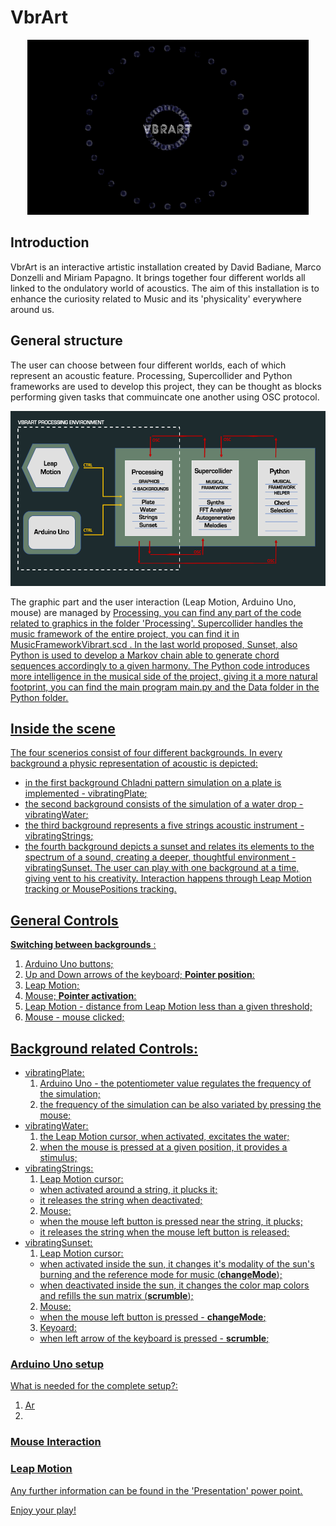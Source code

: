 # VbrArt

<p align ="center" > <img width ="450" height ="280" src = "/readme_images/first.png"> </p>

## Introduction

VbrArt is an interactive artistic installation created by David Badiane, Marco Donzelli and Miriam Papagno. It brings together four different worlds all linked to the ondulatory world of acoustics. The aim of this installation is to enhance the curiosity related to Music and its 'physicality' everywhere around us. 

## General structure
The user can choose between four different worlds, each of which represent an acoustic feature. 
Processing, Supercollider and Python frameworks are used to develop this project, they can be thought as blocks performing given tasks that commuincate one another using OSC protocol.
<p align ="center" > <img width ="600" height ="280" src = "/readme_images/blockDiagram.PNG"> </p>
The graphic part and the user interaction (Leap Motion, Arduino Uno, mouse) are managed by <u>Processing<u>, you can find any part of the code related to graphics in the folder 'Processing'. 
<u>Supercollider<u> handles the music framework of the entire project, you can find it in MusicFrameworkVibrart.scd .
In the last world proposed, Sunset, also <u>Python<u> is used to develop a Markov chain able to generate chord sequences accordingly to a given harmony. 
The Python code introduces more intelligence in the musical side of the project, giving it a more natural footprint, you can find the main program main.py and the Data folder in the Python folder.

## Inside the scene
The four scenerios consist of four different backgrounds. 
In every background a physic representation of acoustic is depicted: 
* in the first background Chladni pattern simulation on a plate is implemented - <u>vibratingPlate<u>; 
* the second background consists of the simulation of a water drop - <u>vibratingWater<u>;
* the third background represents a five strings acoustic instrument - <u>vibratingStrings<u>;
* the fourth background depicts a sunset and relates its elements to the spectrum of a sound, creating a deeper, thoughtful environment - <u>vibratingSunset<u>.
The user can play with one background at a time, giving vent to his creativity.
Interaction happens through Leap Motion tracking or MousePositions tracking.

## General Controls
**Switching between backgrounds** :
1. Arduino Uno buttons;
2. Up and Down arrows of the keyboard;
**Pointer position**:
1. Leap Motion;
2. Mouse;
**Pointer activation**:
1. Leap Motion - distance from Leap Motion less than a given threshold;
2. Mouse - mouse clicked;

## Background related Controls:
* vibratingPlate:
  1. Arduino Uno - the potentiometer value regulates the frequency of the simulation;
  2. the frequency of the simulation can be also variated by pressing the mouse;
* vibratingWater:
  1. the Leap Motion cursor, when activated, excitates the water;
  2. when the mouse is pressed at a given position, it provides a stimulus; 
* vibratingStrings:
  1. Leap Motion cursor:
    * when activated around a string, it plucks it; 
    * it releases the string when deactivated;
  2. Mouse:
    * when the mouse left button is pressed near the string, it plucks; 
    * it releases the string when the mouse left button is released;
* vibratingSunset:
  1. Leap Motion cursor:
    * when activated inside the sun, it changes it's modality of the sun's burning and the reference mode for music (**changeMode**); 
    * when deactivated inside the sun, it changes the color map colors and refills the sun matrix (**scrumble**);
  2. Mouse:
    * when the mouse left button is pressed - **changeMode**;
  3. Keyoard: 
    * when left arrow of the keyboard is pressed - **scrumble**;
### Arduino Uno setup
<u> What is needed for the complete setup?<u>:
1. Ar
2.
### Mouse Interaction
### Leap Motion

Any further information can be found in the 'Presentation' power point.

Enjoy your play!

